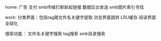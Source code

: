 home:
广告
支付
smb传输打断新起链接
数据后台发送
smb图片索引寻找

work:
分类界面：包括tag跟文件名关键字提取
浏览界面跳转
LRU缓存
阅读界面
全球化

搜索功能：
    文件名关键字搜索
    tag搜索
    smb目录搜索